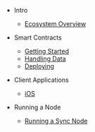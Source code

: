 - Intro

  - [Ecosystem Overview](intro/ecosystemOverview.md)

- Smart Contracts

  - [Getting Started](smartContract/gettingStarted.md)
  - [Handling Data](smartContract/handlingData.md)
  - [Deploying](smartContract/deploying.md)

- Client Applications

  - [iOS](clientApp/ios.md)

- Running a Node

  - [Running a Sync Node](runningNode/runningNode.md)

